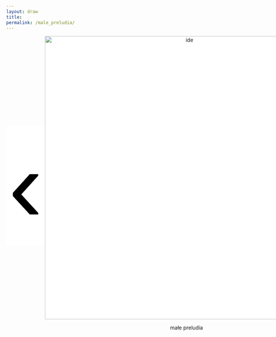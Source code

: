 ```yaml
---
layout: draw
title:
permalink: /male_preludia/
---
```


<div style="text-align:center; display: flex;">
  <div style="flex: 0 0 20%;" class="vertical-center"><button onclick="prevImage();" style="border: 0px; background-color:white;"> 
    <span class="arrowhtml">&#8249;</span> </button> 
  </div>
  <div style="flex: 0 0 60%;">
    <img class="vertical-center" id="image" src="{{ site.baseurl }}/images/muzyka/muzyka.jpg" alt="ide" style="width: 80vw">
    <p style="text-align:center" id="subtitle"> małe preludia </p>
  </div>
  <div style="flex: 0 0 20%;" class="vertical-center"><button onclick="nextImage();" style="border: 0px; background-color:white;"> 
    <span class="arrowhtml">&#8250;</span> </button>
  </div>
</div>


<script>

var index      = 0;
var index_no   = 14;
var image_list = ["{{ site.baseurl }}/images/muzyka/muzyka.jpg",
                  "{{ site.baseurl }}/images/muzyka/tablica-mini-2.JPG",
                  "{{ site.baseurl }}/images/muzyka/luz.JPG",
                  "{{ site.baseurl }}/images/muzyka/stopy.jpg",
                  "{{ site.baseurl }}/images/muzyka/dyptyk.jpg",
                  "{{ site.baseurl }}/images/muzyka/szczeka-mini.JPG",
                  "{{ site.baseurl }}/images/muzyka/muzyka.jpg",
                  "{{ site.baseurl }}/images/muzyka/volvo_spiew.JPG",
                  "{{ site.baseurl }}/images/muzyka/oddech.png",
                  "{{ site.baseurl }}/images/muzyka/nici.JPG",
                  "{{ site.baseurl }}/images/muzyka/dyptyk.jpg",
                  "{{ site.baseurl }}/images/muzyka/wolnosc.jpg",
                  "{{ site.baseurl }}/images/muzyka/muzyka.jpg",
                  "{{ site.baseurl }}/images/muzyka/harmonia.jpg"
                  ]
var text_list = [ "małe preludia - jasiek gra",
                  "zawias - zardzewiały, zgrzyt, niedopasowanie",
                  "lustro - walka ze sobą jak paweł żak",
                  "wyjście przed",
                  "wstyd",
                  "szczęki - dyptyk",
                  "luz - spływająca tkanina",
                  "faza w volvo - wywalony język",
                  "brzuchy - oddech, balon",
                  "kontrola - mechanizm, koła zębate",
                  "malowanie melodii - zabawa światłem",
                  "wolność - taniec",
                  "rytm - cztery zdjęcia, rzeczy w szeregu",
                  "harmonia..."
                  ]

function prevImage()
{
  var img = document.getElementById("image");
  var txt = document.getElementById("subtitle");
  if (index != 0) {
    index = (index - 1) % index_no;
  }
  else {
    index = index_no - 1;
  }
  img.src         = image_list[index];
  txt.textContent = text_list[index];
  return false;
}

function nextImage()
{
  var img = document.getElementById("image");
  var txt = document.getElementById("subtitle");
  index = (index + 1) % index_no;
  img.src         = image_list[index];
  txt.textContent = text_list[index];
  return false;
}

</script>


<style>

.arrowhtml {
  color: black;
  font-size: 7vh;
}

.vertical-center {
  margin: auto;
  display: flex;
  align-items: center;
  justify-content: center;
  border-width: 0px;
  background-color: white;
}

.arrowhtml:hover {
    color: red;
    font-size: 7vh;
  }

</style>
